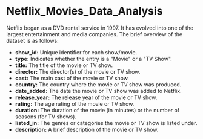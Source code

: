 # Netflix_Movies_Data_Analysis

Netflix began as a DVD rental service in 1997. It has evolved into one of the largest entertainment and media companies.
The brief overview of the dataset is as follows:

- **show_id:** Unique identifier for each show/movie.
- **type:** Indicates whether the entry is a "Movie" or a "TV Show".
- **title:** The title of the movie or TV show.
- **director:** The director(s) of the movie or TV show.
- **cast:** The main cast of the movie or TV show.
- **country:** The country where the movie or TV show was produced.
- **date_added:** The date the movie or TV show was added to Netflix.
- **release_year:** The release year of the movie or TV show.
- **rating:** The age rating of the movie or TV show.
- **duration:** The duration of the movie (in minutes) or the number of seasons (for TV shows).
- **listed_in:** The genres or categories the movie or TV show is listed under.
- **description:** A brief description of the movie or TV show.
